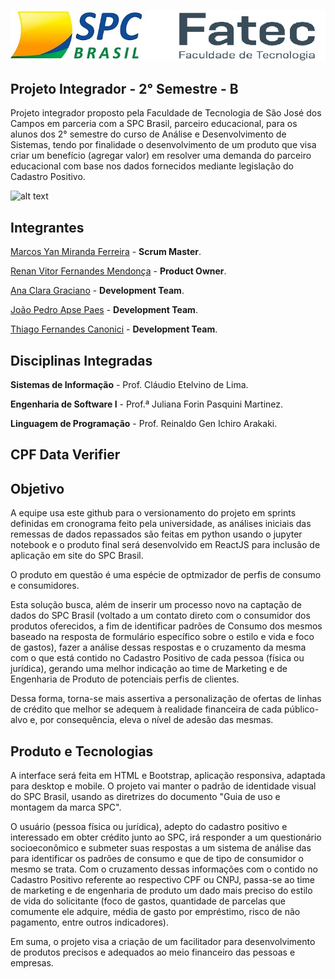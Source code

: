 ![alt text](https://github.com/equipespc/SPC_Fatec_G6/blob/master/Semana1/LogoFINAL.jpg)

## Projeto Integrador - 2° Semestre - B

  Projeto integrador proposto pela Faculdade de Tecnologia de São José dos Campos em parceria com a SPC Brasil, parceiro educacional, para os alunos dos 2° semestre do curso de  Análise e Desenvolvimento de Sistemas, tendo por finalidade o desenvolvimento de um produto que visa criar um benefício (agregar valor) em resolver uma demanda do parceiro educacional com base nos dados fornecidos mediante legislação do Cadastro Positivo.
  
  ![alt text](https://www.cdlcampos.org.br/images/noticias/7829_100419085941_Sem_titulo.png)

## **Integrantes**

  [Marcos Yan Miranda Ferreira](https://github.com/equipespc) - **Scrum Master**.

  [Renan Vitor Fernandes Mendonça](https://github.com/RenanVitor) - **Product Owner**.

  [Ana Clara Graciano](https://github.com/anaclaragraciano) - **Development Team**.

  [João Pedro Apse Paes](https://github.com/JoaoPedroPaes) - **Development Team**.

  [Thiago Fernandes Canonici](https://github.com/thiagoCan) - **Development Team**.

## **Disciplinas Integradas**
  
  **Sistemas de Informação** - Prof. Cláudio Etelvino de Lima.
  
  **Engenharia de Software I** - Prof.ª Juliana Forin Pasquini Martinez.
  
  **Linguagem de Programação** - Prof. Reinaldo Gen Ichiro Arakaki.


## **CPF Data Verifier**



## **Objetivo**

A equipe usa este github para o versionamento do projeto em sprints definidas em cronograma feito pela universidade, as análises iniciais das remessas de dados repassados são feitas em python usando o jupyter notebook e o produto final será desenvolvido em ReactJS para inclusão de aplicação em site do SPC Brasil.

O produto em questão é uma espécie de optmizador de perfis de consumo e consumidores.

Esta solução busca, além de inserir um processo novo na captação de dados do SPC Brasil (voltado a um contato direto com o consumidor dos produtos oferecidos, a fim de identificar padrões de Consumo dos mesmos baseado na resposta de formulário específico sobre o estilo e vida e foco de gastos), fazer a análise dessas respostas e o cruzamento da mesma com o que está contido no Cadastro Positivo de cada pessoa (física ou jurídica), gerando uma melhor indicação ao time de Marketing e de Engenharia de Produto de potenciais perfis de clientes.

Dessa forma, torna-se mais assertiva a personalização de ofertas de linhas de crédito que melhor se adequem à realidade financeira de cada público-alvo e, por consequência, eleva o nível de adesão das mesmas.

## **Produto e Tecnologias**

A interface será feita em HTML e Bootstrap, aplicação responsiva, adaptada para desktop e mobile. O projeto vai manter o padrão de identidade visual do SPC Brasil, usando as diretrizes do documento "Guia de uso e montagem da marca SPC".

O usuário (pessoa física ou jurídica), adepto do cadastro positivo e interessado em obter crédito junto ao SPC, irá responder a um questionário socioeconômico e submeter suas respostas a um sistema de análise das para identificar os padrões de consumo e que de tipo de consumidor o mesmo se trata. Com o cruzamento dessas informações com o contido no Cadastro Positivo referente ao respectivo CPF ou CNPJ, passa-se ao time de marketing e de engenharia de produto um dado mais preciso do estilo de vida do solicitante (foco de gastos, quantidade de parcelas que comumente ele adquire, média de gasto por empréstimo, risco de não pagamento, entre outros indicadores).

Em suma, o projeto visa a criação de um facilitador para desenvolvimento de produtos precisos e adequados ao meio financeiro das pessoas e empresas.








